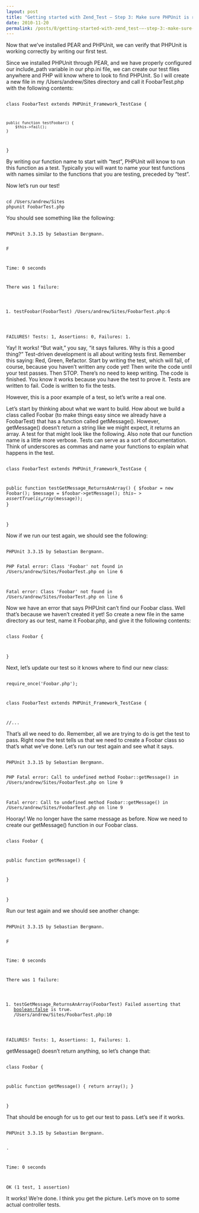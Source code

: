 ```yaml
---
layout: post
title: "Getting started with Zend_Test – Step 3: Make sure PHPUnit is ready for testing"
date: 2010-11-20
permalink: /posts/8/getting-started-with-zend_test-–-step-3:-make-sure-phpunit-is-ready-for-testing
---
```

Now that we’ve installed PEAR and PHPUnit, we can verify that PHPUnit is working correctly by writing our first test.

Since we installed PHPUnit through PEAR, and we have properly configured our include_path variable in our php.ini file, we can create our test files anywhere and PHP will know where to look to find PHPUnit. So I will create a new file in my /Users/andrew/Sites directory and call it FoobarTest.php with the following contents:

<code lang="php">
<?php

class FoobarTest extends PHPUnit_Framework_TestCase {

    public function testFoobar() {
        $this->fail();
    }
}
</code>

By writing our function name to start with “test”, PHPUnit will know to run this function as a test. Typically you will want to name your test functions with names similar to the functions that you are testing, preceded by “test”.

Now let’s run our test!

<code>
cd /Users/andrew/Sites
phpunit FoobarTest.php
</code>

You should see something like the following:

<code>
PHPUnit 3.3.15 by Sebastian Bergmann.

F

Time: 0 seconds

There was 1 failure:

1) testFoobar(FoobarTest)
/Users/andrew/Sites/FoobarTest.php:6

FAILURES!
Tests: 1, Assertions: 0, Failures: 1.
</code>

Yay! It works! “But wait,” you say, “it says failures. Why is this a good thing?” Test-driven development is all about writing tests first. Remember this saying: Red, Green, Refactor. Start by writing the test, which will fail, of course, because you haven’t written any code yet! Then write the code until your test passes. Then STOP. There’s no need to keep writing. The code is finished. You know it works because you have the test to prove it. Tests are written to fail. Code is written to fix the tests.

However, this is a poor example of a test, so let’s write a real one.

Let’s start by thinking about what we want to build. How about we build a class called Foobar (to make things easy since we already have a FoobarTest) that has a function called getMessage(). However, getMessage() doesn’t return a string like we might expect, it returns an array. A test for that might look like the following. Also note that our function name is a little more verbose. Tests can serve as a sort of documentation. Think of underscores as commas and name your functions to explain what happens in the test.

<code lang="php">
<?php

class FoobarTest extends PHPUnit_Framework_TestCase {

public function testGetMessage_ReturnsAnArray() {
$foobar = new Foobar();
$message = $foobar->getMessage();
$this->assertTrue(is_array($message));
}

}
</code>

Now if we run our test again, we should see the following:

<code>
PHPUnit 3.3.15 by Sebastian Bergmann.

PHP Fatal error:  Class 'Foobar' not found in /Users/andrew/Sites/FoobarTest.php on line 6

Fatal error: Class 'Foobar' not found in /Users/andrew/Sites/FoobarTest.php on line 6
</code>

Now we have an error that says PHPUnit can’t find our Foobar class. Well that’s because we haven’t created it yet! So create a new file in the same directory as our test, name it Foobar.php, and give it the following contents:

<code lang="php">
<?php

class Foobar {

}
</code>

Next, let’s update our test so it knows where to find our new class:

<code lang="php">
<?php

require_once('Foobar.php');

class FoobarTest extends PHPUnit_Framework_TestCase {

//...
</code>

That’s all we need to do. Remember, all we are trying to do is get the test to pass. Right now the test tells us that we need to create a Foobar class so that’s what we’ve done. Let’s run our test again and see what it says.

<code>
PHPUnit 3.3.15 by Sebastian Bergmann.

PHP Fatal error:  Call to undefined method Foobar::getMessage() in /Users/andrew/Sites/FoobarTest.php on line 9

Fatal error: Call to undefined method Foobar::getMessage() in /Users/andrew/Sites/FoobarTest.php on line 9
</code>

Hooray! We no longer have the same message as before. Now we need to create our getMessage() function in our Foobar class.

<code lang="php">
<?php

class Foobar {

public function getMessage() {

}

}
</code>

Run our test again and we should see another change:

<code>
PHPUnit 3.3.15 by Sebastian Bergmann.

F

Time: 0 seconds

There was 1 failure:

1) testGetMessage_ReturnsAnArray(FoobarTest)
Failed asserting that <boolean:false> is true.
/Users/andrew/Sites/FoobarTest.php:10

FAILURES!
Tests: 1, Assertions: 1, Failures: 1.
</code>

getMessage() doesn’t return anything, so let’s change that:

<code lang="php">
<?php

class Foobar {

public function getMessage() {
return array();
}

}
</code>

That should be enough for us to get our test to pass. Let’s see if it works.

<code>
PHPUnit 3.3.15 by Sebastian Bergmann.

.

Time: 0 seconds

OK (1 test, 1 assertion)
</code>

It works! We’re done. I think you get the picture. Let’s move on to some actual controller tests.
